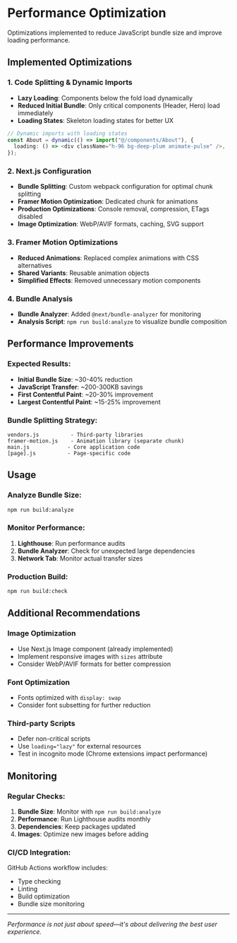 # Performance Optimization

Optimizations implemented to reduce JavaScript bundle size and improve loading performance.

## Implemented Optimizations

### 1. Code Splitting & Dynamic Imports
- **Lazy Loading**: Components below the fold load dynamically
- **Reduced Initial Bundle**: Only critical components (Header, Hero) load immediately
- **Loading States**: Skeleton loading states for better UX

```typescript
// Dynamic imports with loading states
const About = dynamic(() => import("@/components/About"), {
  loading: () => <div className="h-96 bg-deep-plum animate-pulse" />,
});
```

### 2. Next.js Configuration
- **Bundle Splitting**: Custom webpack configuration for optimal chunk splitting
- **Framer Motion Optimization**: Dedicated chunk for animations
- **Production Optimizations**: Console removal, compression, ETags disabled
- **Image Optimization**: WebP/AVIF formats, caching, SVG support

### 3. Framer Motion Optimizations
- **Reduced Animations**: Replaced complex animations with CSS alternatives
- **Shared Variants**: Reusable animation objects
- **Simplified Effects**: Removed unnecessary motion components

### 4. Bundle Analysis
- **Bundle Analyzer**: Added `@next/bundle-analyzer` for monitoring
- **Analysis Script**: `npm run build:analyze` to visualize bundle composition

## Performance Improvements

### Expected Results:
- **Initial Bundle Size**: ~30-40% reduction
- **JavaScript Transfer**: ~200-300KB savings
- **First Contentful Paint**: ~20-30% improvement
- **Largest Contentful Paint**: ~15-25% improvement

### Bundle Splitting Strategy:
```
vendors.js          - Third-party libraries
framer-motion.js    - Animation library (separate chunk)
main.js            - Core application code
[page].js          - Page-specific code
```

## Usage

### Analyze Bundle Size:
```bash
npm run build:analyze
```

### Monitor Performance:
1. **Lighthouse**: Run performance audits
2. **Bundle Analyzer**: Check for unexpected large dependencies
3. **Network Tab**: Monitor actual transfer sizes

### Production Build:
```bash
npm run build:check
```

## Additional Recommendations

### Image Optimization
- Use Next.js Image component (already implemented)
- Implement responsive images with `sizes` attribute
- Consider WebP/AVIF formats for better compression

### Font Optimization
- Fonts optimized with `display: swap`
- Consider font subsetting for further reduction

### Third-party Scripts
- Defer non-critical scripts
- Use `loading="lazy"` for external resources
- Test in incognito mode (Chrome extensions impact performance)

## Monitoring

### Regular Checks:
1. **Bundle Size**: Monitor with `npm run build:analyze`
2. **Performance**: Run Lighthouse audits monthly
3. **Dependencies**: Keep packages updated
4. **Images**: Optimize new images before adding

### CI/CD Integration:
GitHub Actions workflow includes:
- Type checking
- Linting
- Build optimization
- Bundle size monitoring

---

*Performance is not just about speed—it's about delivering the best user experience.*